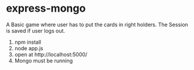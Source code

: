 # express-mongo
A Basic game where user has to put the cards in right holders. The Session is saved if user logs out.
1. npm install
2. node app.js
3. open at http://localhost:5000/
4. Mongo must be running
